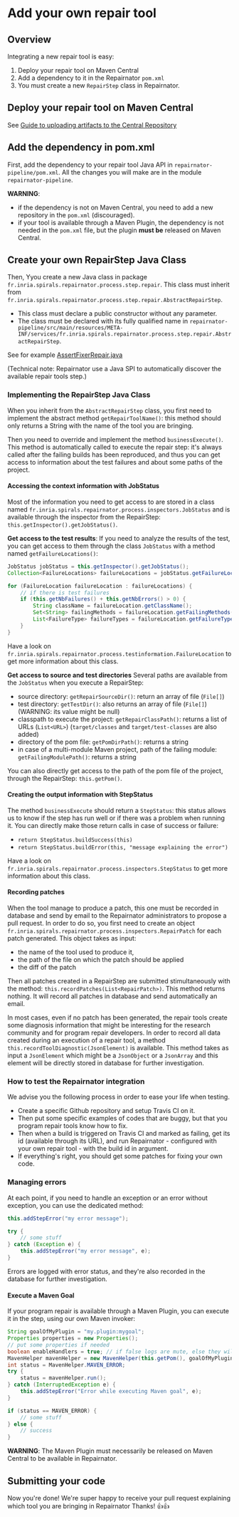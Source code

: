 # Add your own repair tool

## Overview

Integrating a new repair tool is easy:
  1. Deploy your repair tool on Maven Central
  1. Add a dependency to it in the Repairnator `pom.xml`
  1. You must create a new `RepairStep` class in Repairnator.

## Deploy your repair tool on Maven Central

See [Guide to uploading artifacts to the Central Repository](https://maven.apache.org/repository/guide-central-repository-upload.html)

## Add the dependency in pom.xml

First, add the dependency to your repair tool Java API in `repairnator-pipeline/pom.xml`.  All the changes you will make are in the module `repairnator-pipeline`.

**WARNING**: 

* if the dependency is not on Maven Central, you need to add a new repository in the `pom.xml` (discouraged). 
* if your tool is available through a Maven Plugin, the dependency is not needed in the `pom.xml` file, but the plugin **must be** released on Maven Central.

## Create your own RepairStep Java Class

Then, Yyou create a new Java class in package `fr.inria.spirals.repairnator.process.step.repair`. This class must inherit from `fr.inria.spirals.repairnator.process.step.repair.AbstractRepairStep`.

* This class must declare a public constructor without any parameter.
* The class must be declared with its fully qualified name in `repairnator-pipeline/src/main/resources/META-INF/services/fr.inria.spirals.repairnator.process.step.repair.AbstractRepairStep`.
 
 See for example [AssertFixerRepair.java](https://github.com/Spirals-Team/repairnator/blob/master/repairnator/repairnator-pipeline/src/main/java/fr/inria/spirals/repairnator/process/step/repair/AssertFixerRepair.java)
 
(Technical note: Repairnator use a Java SPI to automatically discover the available repair tools step.)

### Implementing the RepairStep Java Class

When you inherit from the `AbstractRepairStep` class, you first need to implement the abstract method `getRepairToolName()`: this method should only returns a String with the name of the tool you are bringing.

Then you need to override and implement the method `businessExecute()`. This method is automatically called to execute the repair step: it's always called after the failing builds has been reproduced, and thus you can get access to information about the test failures and about some paths of the project.

#### Accessing the context information with JobStatus

Most of the information you need to get access to are stored in a class named `fr.inria.spirals.repairnator.process.inspectors.JobStatus` and is available through the inspector from the RepairStep:
`this.getInspector().getJobStatus()`.

**Get access to the test results**: If you need to analyze the results of the test, you can get access to them through the class `JobStatus` with a method named `getFailureLocations()`:

```java
JobStatus jobStatus = this.getInspector().getJobStatus();
Collection<FailureLocations> failureLocations = jobStatus.getFailureLocations();

for (FailureLocation failureLocation : failureLocations) {
    // if there is test failures
    if (this.getNbFailures() + this.getNbErrors() > 0) {
        String className = failureLocation.getClassName();
        Set<String> failingMethods = failureLocation.getFailingMethods();
        List<FailureType> failureTypes = failureLocation.getFailureTypes();
    }
}
```
Have a look on `fr.inria.spirals.repairnator.process.testinformation.FailureLocation` to get more information about this class.

**Get access to source and test directories** Several paths are available from the `JobStatus` when you execute a RepairStep:
  - source directory: `getRepairSourceDir()`: return an array of file (`File[]`)
  - test directory: `getTestDir()`: also returns an array of file (`File[]`) (WARNING: its value might be null)
  - classpath to execute the project: `getRepairClassPath()`: returns a list of URLs (`List<URL>`) (`target/classes` and `target/test-classes` are also added)
  - directory of the pom file: `getPomDirPath()`: returns a string
  - in case of a multi-module Maven project, path of the failing module: `getFailingModulePath()`: returns a string

You can also directly get access to the path of the pom file of the project, through the RepairStep: `this.getPom()`.


#### Creating the output information with StepStatus

The method `businessExecute` should return a `StepStatus`: this status allows us to know if the step has run well or if there was a problem when running it.
You can directly make those return calls in case of success or failure:
  - `return StepStatus.buildSuccess(this)`
  - `return StepStatus.buildError(this, "message explaining the error")`
  
Have a look on `fr.inria.spirals.repairnator.process.inspectors.StepStatus` to get more information about this class.

#### Recording patches

When the tool manage to produce a patch, this one must be recorded in database and send by email to the Repairnator administrators to propose a pull request.
In order to do so, you first need to create an object `fr.inria.spirals.repairnator.process.inspectors.RepairPatch` for each patch generated.
This object takes as input:
  - the name of the tool used to produce it,
  - the path of the file on which the patch should be applied
  - the diff of the patch
  
Then all patches created in a RepairStep are submitted stimultaneously with the method: `this.recordPatches(List<RepairPatch>)`.
This method returns nothing. It will record all patches in database and send automatically an email.

In most cases, even if no patch has been generated, the repair tools create some diagnosis information that might be interesting for the research community and for program repair developers.
In order to record all data created during an execution of a repair tool, a method `this.recordToolDiagnostic(JsonElement)` is available.
This method takes as input a `JsonElement` which might be a `JsonObject` or a `JsonArray` and this element will be directly stored in database for further investigation.

### How to test the Repairnator integration

We advise you the following process in order to ease your life when testing. 

* Create a specific Github repository and setup Travis CI on it. 
* Then put some specific examples of codes that are buggy, but that you program repair tools know how to fix.
* Then when a build is triggered on Travis CI and marked as failing, get its id (available through its URL), and run Repairnator - configured with your own repair tool - with the build id in argument.
* If everything's right, you should get some patches for fixing your own code. 


### Managing errors

At each point, if you need to handle an exception or an error without exception, you can use the dedicated method:

```java
this.addStepError("my error message");

try {
    // some stuff
} catch (Exception e) {
    this.addStepError("my error message", e);
}
```

Errors are logged with error status, and they're also recorded in the database for further investigation.
  
#### Execute a Maven Goal

If your program repair is available through a Maven Plugin, you can execute it in the step, using our own Maven invoker: 
```java
String goalOfMyPlugin = "my.plugin:mygoal";
Properties properties = new Properties();
// put some properties if needed
boolean enableHandlers = true; // if false logs are mute, else they will be displayed 
MavenHelper mavenHelper = new MavenHelper(this.getPom(), goalOfMyPlugin, properties, this.getRepairToolName(), this.getInspector(), enableHandlers);
int status = MavenHelper.MAVEN_ERROR;
try {
    status = mavenHelper.run();
} catch (InterruptedException e) {
    this.addStepError("Error while executing Maven goal", e);
}

if (status == MAVEN_ERROR) {
    // some stuff
} else {
    // success
}
```

**WARNING**: The Maven Plugin must necessarily be released on Maven Central to be available in Repairnator.

## Submitting your code

Now you're done! We're super happy to receive your pull request explaining which tool you are bringing in Repairnator
Thanks! :+1::+1:
